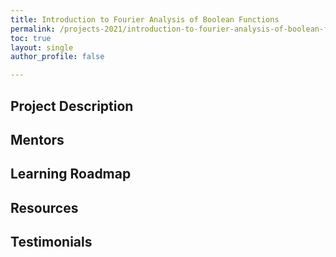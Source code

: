 ```yaml
---
title: Introduction to Fourier Analysis of Boolean Functions
permalink: /projects-2021/introduction-to-fourier-analysis-of-boolean-functions
toc: true
layout: single
author_profile: false

---
```


## Project Description

## Mentors

## Learning Roadmap

## Resources

## Testimonials

